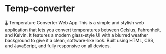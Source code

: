 # Temp-converter


🌡️ Temperature Converter Web App
This is a simple and stylish web application that lets you convert temperatures between Celsius, Fahrenheit, and Kelvin. It features a modern glass-style UI with a blurred weather background to give it a clean, software-like look. Built using HTML, CSS, and JavaScript, and fully responsive on all devices.

